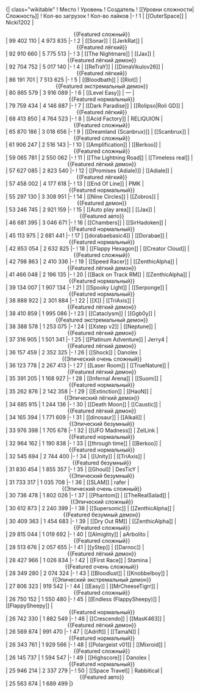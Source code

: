 {| class="wikitable"
! Место
! Уровень
! Создатель
! [[Уровни сложности|Сложность]]
! Кол-во загрузок
! Кол-во лайков
|-
! 1
| [[OuterSpace]]
| Nicki1202
| <center>{{Featured сложный}}</center>
| 99 402 110
| 4 973 835
|-
! 2
| [[Sonar]]
| [[JerkRat]]
| <center>{{Featured лёгкий}}</center>
| 92 910 660
| 5 775 513
|-
! 3
| [[The Nightmare]]
| [[Jax]]
| <center>{{Featured лёгкий демон}}</center>
| 92 704 752
| 5 017 140
|-
! 4
| [[ReTraY]]
| [[DimaVikulov26]]
| <center>{{Featured лёгкий}}</center>
| 86 191 701
| 7 513 625
|-
! 5
| [[Bloodbath]]
| [[Riot]]
| <center>{{Featured экстремальный демон}}</center>
| 80 865 579
| 3 916 089
|-
! 6
| [[Level Easy]]
| —
| <center>{{Featured нормальный}}</center>
| 79 759 434
| 4 146 887
|-
! 7
| [[Dark Paradise]]
| [[Rolipso|Roli GD]]
| <center>{{Featured лёгкий}}</center>
| 68 413 850
| 4 764 523
|-
! 8
| [[Acid Factory]]
| RELIQUION
| <center>{{Featured сложный}}</center>
| 65 870 186
| 3 018 656
|-
! 9
| [[Dreamland (Scanbrux)]]
| [[Scanbrux]]
| <center>{{Featured сложный}}</center>
| 61 906 247
| 2 516 143
|-
! 10
| [[Amplification]]
| [[Berkoo]]
| <center>{{Featured сложный}}</center>
| 59 065 781
| 2 550 062
|-
! 11
| [[The Lightning Road]]
| [[Timeless real]]
| <center>{{Featured лёгкий демон}}</center>
| 57 627 085
| 2 823 540
|-
! 12
| [[Promises (Adiale)]]
| [[Adiale]]
| <center>{{Featured лёгкий}}</center>
| 57 458 002
| 4 177 618
|-
! 13
| [[End Of Line]]
| PMK
| <center>{{Featured нормальный}}</center>
| 55 297 130
| 3 308 951
|-
! 14
| [[Nine Circles]]
| [[Zobros]]
| <center>{{Featured демон}}</center>
| 53 246 745
| 2 921 159
|-
! 15
| [[Auto play area]]
| [[Jax]]
| <center>{{Featured авто}}</center>
| 46 681 395
| 3 046 671
|-
! 16
| [[Chambers]]
| [[SirHadoken]]
| <center>{{Featured нормальный}}</center>
| 45 113 975
| 2 681 441
|-
! 17
| [[dorabaebasic4]]
| [[Dorabae]]
| <center>{{Featured нормальный}}</center>
| 42 853 054
| 2 632 825
|-
! 18
| [[Flappy Hexagon]]
| [[Creator Cloud]]
| <center>{{Featured сложный}}</center>
| 42 798 863
| 2 410 336
|-
! 19
| [[Speed Racer]]
| [[ZenthicAlpha]]
| <center>{{Featured лёгкий демон}}</center>
| 41 466 048
| 2 196 135
|-
! 20
| [[Back on Track RM]]
| [[ZenthicAlpha]]
| <center>{{Featured нормальный}}</center>
| 39 134 007
| 1 907 134
|-
! 21
| [[Spooky Light]]
| [[Serponge]]
| <center>{{Featured нормальный}}</center>
| 38 888 922
| 2 301 884
|-
! 22
| [[X]]
| [[TriAxis]]
| <center>{{Featured лёгкий демон}}</center>
| 38 410 859
| 1 995 086
|-
! 23
| [[Cataclysm]]
| [[Ggb0y]]
| <center>{{Featured экстремальный демон}}</center>
| 38 388 578
| 1 253 075
|-
! 24
| [[Xstep v2]]
| [[Neptune]]
| <center>{{Featured лёгкий демон}}</center>
| 37 316 905
| 1 501 341
|-
! 25
| [[Platinum Adventure]]
| Jerry4
| <center>{{Featured лёгкий демон}}</center>
| 36 157 459
| 2 352 325
|-
! 26
| [[Shock]]
| Danolex
| <center>{{Эпический очень сложный}}</center>
| 36 123 778
| 2 267 413
|-
! 27
| [[Laser Room]]
| [[TrueNature]]
| <center>{{Featured лёгкий демон}}</center>
| 35 391 205
| 1 168 927
|-
! 28
| [[Infernal Arena]]
| [[Suomi]]
| <center>{{Featured нормальный}}</center>
| 35 262 876
| 2 142 358
|-
! 29
| [[Extinction]]
| [[HaoN]]
| <center>{{Эпический лёгкий демон}}</center>
| 34 685 915
| 1 244 136
|-
! 30
| [[Death Moon]]
| [[Caustic]]
| <center>{{Featured лёгкий демон}}</center>
| 34 165 394
| 1 771 609
|-
! 31
| [[dinosaur]]
| [[Alkali]]
| <center>{{Эпический безумный}}</center>
| 33 976 398
| 1 705 678
|-
! 32
| [[UFO Madness]]
| ZelLink
| <center>{{Featured нормальный}}</center>
| 32 964 162
| 1 190 838
|-
! 33
| [[through time]]
| [[Berkoo]]
| <center>{{Featured нормальный}}</center>
| 32 545 694
| 2 744 400
|-
! 34
| [[Unity]]
| [[TriAxis]]
| <center>{{Featured безумный}}</center>
| 31 830 454
| 1 855 357
|-
! 35
| [[Ghoul]]
| DesTicY
| <center>{{Эпический безумный}}</center>
| 31 733 317
| 1 035 708
|-
! 36
| [[SLAM]]
| rafer
| <center>{{Эпический очень сложный}}</center>
| 30 736 478
| 1 802 026
|-
! 37
| [[Phantom]]
| [[TheRealSalad]]
| <center>{{Эпический сложный}}</center>
| 30 612 873
| 2 240 399
|-
! 38
| [[Supersonic]]
| [[ZenthicAlpha]]
| <center>{{Featured безумный демон}}</center>
| 30 409 363
| 1 454 683
|-
! 39
| [[Dry Out RM]]
| [[ZenthicAlpha]]
| <center>{{Featured сложный}}</center>
| 29 815 044
| 1 019 692
|-
! 40
| [[Almighty]]
| aArbolito
| <center>{{Featured сложный}}</center>
| 28 513 676
| 2 057 655
|-
! 41
| [[yStep]]
| [[Darnoc]]
| <center>{{Featured лёгкий демон}}</center>
| 28 427 966
| 1 026 834
|-
! 42
| [[First Race]]
| Stamina
| <center>{{Featured очень сложный}}</center>
| 28 349 280
| 2 074 324
|-
! 43
| [[Bloodlust]]
| [[Knobbelboy]]
| <center>{{Эпический экстремальный демон}}</center>
| 27 806 323
| 919 542
|-
! 44
| [[Easy]]
| [[MrCheeseTigrr]]
| <center>{{Featured сложный}}</center>
| 26 750 152
| 1 550 480
|-
! 45
| [[Endless (FlappySheepy)]]
| [[FlappySheepy]]
| <center>{{Featured нормальный}}</center>
| 26 742 330
| 1 882 549
|-
! 46
| [[Crescendo]]
| [[MasK463]]
| <center>{{Featured лёгкий демон}}</center>
| 26 569 874
| 991 470
|-
! 47
| [[Adrift]]
| [[TamaN]]
| <center>{{Featured нормальный}}</center>
| 26 343 761
| 1 929 566
|-
! 48
| [[Polargeist v01]]
| [[Mixroid]]
| <center>{{Featured сложный}}</center>
| 26 145 737
| 1 594 547
|-
! 49
| [[Highscore]]
| Danolex
| <center>{{Featured нормальный}}</center>
| 25 946 214
| 2 337 279
|-
! 50
| [[Space Travel]]
| Rabbitical
| <center>{{Featured авто}}</center>
| 25 563 674
| 1 689 499
|}